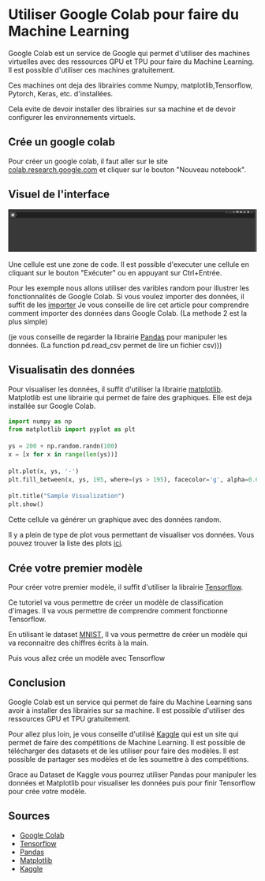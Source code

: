 # Utiliser Google Colab pour faire du Machine Learning

Google Colab est un service de Google qui permet d'utiliser des machines virtuelles avec des ressources GPU et TPU pour faire du Machine Learning. Il est possible d'utiliser ces machines gratuitement.

Ces machines ont deja des librairies comme Numpy, matplotlib,Tensorflow, Pytorch, Keras, etc. d'installées.

Cela evite de devoir installer des librairies sur sa machine et de devoir configurer les environnements virtuels.

## Crée un google colab

Pour créer un google colab, il faut aller sur le site [colab.research.google.com](colab.research.google.com) et cliquer sur le bouton "Nouveau notebook".

## Visuel de l'interface

  <img src="cellule.PNG">

Une cellule est une zone de code. Il est possible d'executer une cellule en cliquant sur le bouton "Exécuter" ou en appuyant sur Ctrl+Entrée.

Pour les exemple nous allons utiliser des varibles random pour illustrer les fonctionnalités de Google Colab. Si vous voulez importer des données, il suffit de les [importer](https://medium.com/@simonprdhm/2-mani%C3%A8res-simple-de-charger-un-fichier-csv-dans-google-colab-3b86616d248a#:~:text=On%20vous%20demandera%20de%20s%C3%A9lectionner,que%20Colab%20l'aura%20t%C3%A9l%C3%A9charg%C3%A9.)
Je vous conseille de lire cet article pour comprendre comment importer des données dans Google Colab. (La methode 2 est la plus simple)

(je vous conseille de regarder la librairie [Pandas](https://pandas.pydata.org/getting_started.html) pour manipuler les données. (La function pd.read_csv permet de lire un fichier csv))) 

## Visualisatin des données

Pour visualiser les données, il suffit d'utiliser la librairie [matplotlib](https://matplotlib.org/stable/tutorials/index.html).
Matplotlib est une librairie qui permet de faire des graphiques. Elle est deja installée sur Google Colab.

```python
import numpy as np
from matplotlib import pyplot as plt

ys = 200 + np.random.randn(100)
x = [x for x in range(len(ys))]

plt.plot(x, ys, '-')
plt.fill_between(x, ys, 195, where=(ys > 195), facecolor='g', alpha=0.6)

plt.title("Sample Visualization")
plt.show()
```

Cette cellule va générer un graphique avec des données random. 

Il y a plein de type de plot vous permettant de visualiser vos données. Vous pouvez trouver la liste des plots [ici](https://matplotlib.org/stable/gallery/index.html).

## Crée votre premier modèle 

Pour créer votre premier modèle, il suffit d'utiliser la librairie [Tensorflow](https://www.tensorflow.org/tutorials/quickstart/beginner?hl=fr).

Ce tutoriel va vous permettre de créer un modèle de classification d'images. Il va vous permettre de comprendre comment fonctionne Tensorflow.

En utilisant le dataset [MNIST](http://yann.lecun.com/exdb/mnist/), Il va vous permettre de créer un modèle qui va reconnaitre des chiffres écrits à la main.

Puis vous allez crée un modèle avec Tensorflow 

## Conclusion

Google Colab est un service qui permet de faire du Machine Learning sans avoir à installer des librairies sur sa machine. Il est possible d'utiliser des ressources GPU et TPU gratuitement.

Pour allez plus loin, je vous conseille d'utilisé [Kaggle](https://www.kaggle.com/) qui est un site qui permet de faire des compétitions de Machine Learning. Il est possible de télécharger des datasets et de les utiliser pour faire des modèles. Il est possible de partager ses modèles et de les soumettre à des compétitions.

Grace au Dataset de Kaggle vous pourrez utiliser Pandas pour manipuler les données et Matplotlib pour visualiser les données puis pour finir Tensorflow pour crée votre modèle.

## Sources

  * [Google Colab](https://colab.research.google.com/notebooks/intro.ipynb?utm_source=scs-index)
  * [Tensorflow](https://www.tensorflow.org/tutorials/quickstart/beginner?hl=fr)
  * [Pandas](https://pandas.pydata.org/getting_started.html)
  * [Matplotlib](https://matplotlib.org/stable/tutorials/index.html)
  * [Kaggle](https://www.kaggle.com/)